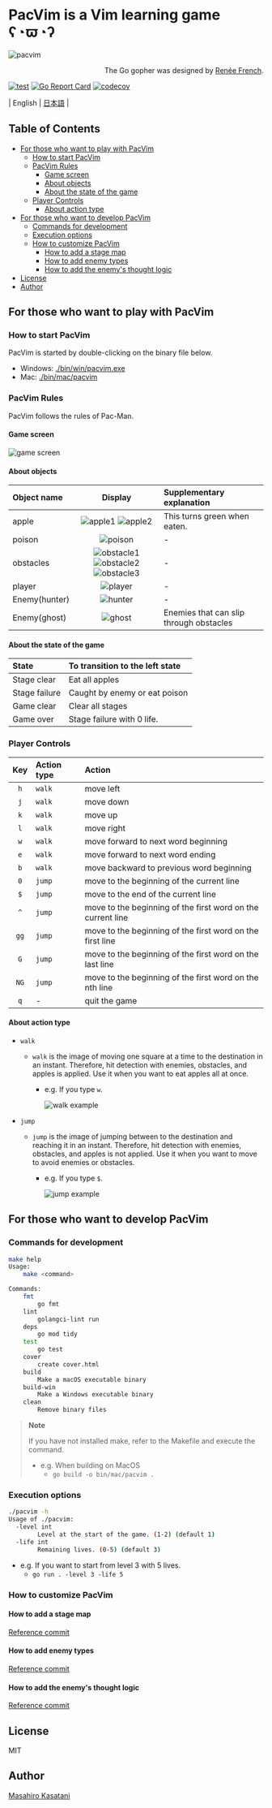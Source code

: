 # PacVim is a Vim learning game ʕ◔ϖ◔ʔ

![pacvim](https://github.com/masahiro-kasatani/pacvim/blob/readme-images/files/readme.png?raw=true)

<p align="right">
The Go gopher was designed by <a href="https://go.dev/blog/gopher" target="_blank">Renée French</a>.
</p>

[![test](https://github.com/masahiro-kasatani/pacvim/actions/workflows/test.yaml/badge.svg)](https://github.com/masahiro-kasatani/pacvim/actions/workflows/test.yaml)
[![Go Report Card](https://goreportcard.com/badge/github.com/masahiro-kasatani/pacvim)](https://goreportcard.com/report/github.com/masahiro-kasatani/pacvim)
[![codecov](https://codecov.io/gh/masahiro-kasatani/pacvim/branch/master/graph/badge.svg?token=KZ2LVX4GCT)](https://codecov.io/gh/masahiro-kasatani/pacvim)

| English | [日本語](https://github.com/masahiro-kasatani/pacvim/blob/master/README-JA.md) |

<!-- TOC -->

## Table of Contents

- [For those who want to play with PacVim](#for-those-who-want-to-play-with-pacvim)
  - [How to start PacVim](#how-to-start-pacvim)
  - [PacVim Rules](#pacvim-rules)
    - [Game screen](#game-screen)
    - [About objects](#about-objects)
    - [About the state of the game](#about-the-state-of-the-game)
  - [Player Controls](#player-controls)
    - [About action type](#about-action-type)
- [For those who want to develop PacVim](#for-those-who-want-to-develop-pacvim)
  - [Commands for development](#commands-for-development)
  - [Execution options](#execution-options)
  - [How to customize PacVim](#how-to-customize-pacvim)
    - [How to add a stage map](#how-to-add-a-stage-map)
    - [How to add enemy types](#how-to-add-enemy-types)
    - [How to add the enemy's thought logic](#how-to-add-the-enemys-thought-logic)
- [License](#license)
- [Author](#author)

<!-- /TOC -->

## For those who want to play with PacVim

### How to start PacVim

PacVim is started by double-clicking on the binary file below.

- Windows: [./bin/win/pacvim.exe](https://github.com/masahiro-kasatani/pacvim/tree/master/bin/win)
- Mac: [./bin/mac/pacvim](https://github.com/masahiro-kasatani/pacvim/tree/master/bin/mac)

### PacVim Rules

PacVim follows the rules of Pac-Man.

#### Game screen

![game screen](https://raw.githubusercontent.com/masahiro-kasatani/pacvim/readme-images/files/screen.png)

#### About objects

| Object name   |                                                                                                                                                         Display                                                                                                                                                         | Supplementary explanation               |
| :------------ | :---------------------------------------------------------------------------------------------------------------------------------------------------------------------------------------------------------------------------------------------------------------------------------------------------------------------: | :-------------------------------------- |
| apple         |                                                       ![apple1](https://raw.githubusercontent.com/masahiro-kasatani/pacvim/readme-images/files/apple_1.png) ![apple2](https://raw.githubusercontent.com/masahiro-kasatani/pacvim/readme-images/files/apple_2.png)                                                       | This turns green when eaten.            |
| poison        |                                                                                                          ![poison](https://raw.githubusercontent.com/masahiro-kasatani/pacvim/readme-images/files/poison.png)                                                                                                           | -                                       |
| obstacles     | ![obstacle1](https://raw.githubusercontent.com/masahiro-kasatani/pacvim/readme-images/files/wall_1.png) ![obstacle2](https://raw.githubusercontent.com/masahiro-kasatani/pacvim/readme-images/files/wall_2.png) ![obstacle3](https://raw.githubusercontent.com/masahiro-kasatani/pacvim/readme-images/files/wall_3.png) | -                                       |
| player        |                                                                                                          ![player](https://raw.githubusercontent.com/masahiro-kasatani/pacvim/readme-images/files/player.png)                                                                                                           | -                                       |
| Enemy(hunter) |                                                                                                          ![hunter](https://raw.githubusercontent.com/masahiro-kasatani/pacvim/readme-images/files/hunter.png)                                                                                                           | -                                       |
| Enemy(ghost)  |                                                                                                           ![ghost](https://raw.githubusercontent.com/masahiro-kasatani/pacvim/readme-images/files/ghost.png)                                                                                                            | Enemies that can slip through obstacles |

#### About the state of the game

| State         | To transition to the left state |
| :------------ | :------------------------------ |
| Stage clear   | Eat all apples                  |
| Stage failure | Caught by enemy or eat poison   |
| Game clear    | Clear all stages                |
| Game over     | Stage failure with 0 life.      |

### Player Controls

| Key  | Action type | Action                                                      |
| :--: | :---------- | :---------------------------------------------------------- |
| `h`  | `walk`      | move left                                                   |
| `j`  | `walk`      | move down                                                   |
| `k`  | `walk`      | move up                                                     |
| `l`  | `walk`      | move right                                                  |
| `w`  | `walk`      | move forward to next word beginning                         |
| `e`  | `walk`      | move forward to next word ending                            |
| `b`  | `walk`      | move backward to previous word beginning                    |
| `0`  | `jump`      | move to the beginning of the current line                   |
| `$`  | `jump`      | move to the end of the current line                         |
| `^`  | `jump`      | move to the beginning of the first word on the current line |
| `gg` | `jump`      | move to the beginning of the first word on the first line   |
| `G`  | `jump`      | move to the beginning of the first word on the last line    |
| `NG` | `jump`      | move to the beginning of the first word on the nth line     |
| `q`  | -           | quit the game                                               |

#### About action type

- `walk`

  - `walk` is the image of moving one square at a time to the destination in an instant. Therefore, hit detection with enemies, obstacles, and apples is applied. Use it when you want to eat apples all at once.

    - e.g. If you type `w`.

      ![walk example](https://raw.githubusercontent.com/masahiro-kasatani/pacvim/readme-images/files/readme-w.gif)

- `jump`

  - `jump` is the image of jumping between to the destination and reaching it in an instant. Therefore, hit detection with enemies, obstacles, and apples is not applied. Use it when you want to move to avoid enemies or obstacles.

    - e.g. If you type `$`.

      ![jump example](https://raw.githubusercontent.com/masahiro-kasatani/pacvim/readme-images/files/readme-doller.gif)

## For those who want to develop PacVim

### Commands for development

```sh
make help
Usage:
    make <command>

Commands:
    fmt
        go fmt
    lint
        golangci-lint run
    deps
        go mod tidy
    test
        go test
    cover
        create cover.html
    build
        Make a macOS executable binary
    build-win
        Make a Windows executable binary
    clean
        Remove binary files
```

> **Note**
>
> If you have not installed make, refer to the Makefile and execute the command.<br>
>
> - e.g. When building on MacOS<br>
>   - `go build -o bin/mac/pacvim .`

### Execution options

```sh
./pacvim -h
Usage of ./pacvim:
  -level int
    	Level at the start of the game. (1-2) (default 1)
  -life int
    	Remaining lives. (0-5) (default 3)
```

- e.g. If you want to start from level 3 with 5 lives.
  - `go run . -level 3 -life 5`

### How to customize PacVim

#### How to add a stage map

[Reference commit](https://github.com/masahiro-kasatani/pacvim/commit/ab3afdd377e3ac83e0b05b279096f3bcbdd5a26f)

#### How to add enemy types

[Reference commit](https://github.com/masahiro-kasatani/pacvim/commit/6c5f88a32b7ffe73bd640717f0470407578c65d0)

#### How to add the enemy's thought logic

[Reference commit](https://github.com/masahiro-kasatani/pacvim/commit/b0f405ff0be4dc3143579536f89aa30c83c608b6)

## License

MIT

## Author

[Masahiro Kasatani](https://masahiro-kasatani.github.io/portfolio/)
